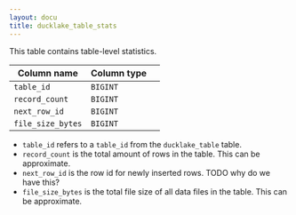 ```yaml
---
layout: docu
title: ducklake_table_stats
---
```


This table contains table-level statistics.

| Column name       | Column type |             |
| ----------------- | ----------- | ----------- |
| `table_id`        | `BIGINT`    |             |
| `record_count`    | `BIGINT`    |             |
| `next_row_id`     | `BIGINT`    |             |
| `file_size_bytes` | `BIGINT`    |             |

- `table_id` refers to a `table_id` from the `ducklake_table` table.
- `record_count` is the total amount of rows in the table. This can be approximate.
- `next_row_id` is the row id for newly inserted rows. TODO why do we have this?
- `file_size_bytes` is the total file size of all data files in the table. This can be approximate.
